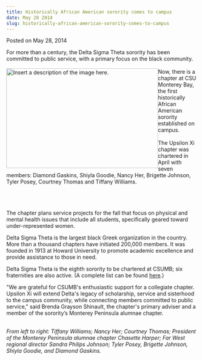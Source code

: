 ```yaml
---
title: Historically African American sorority comes to campus
date: May 28 2014
slug: historically-african-american-sorority-comes-to-campus
---
```





<span class="date">Posted on May 28, 2014    </span>
<p>For more than a century, the Delta Sigma Theta sorority has been
committed to public service, with a primary focus on the black
community.<br>
<br>
<img alt="Insert a description of the image here." src="http://news.csumb.edu/sites/default/files/65/attachments/news/images/delta-sigma-theta.jpg" style="float:left; width:400px; height:262px">Now, there is a
chapter at CSU Monterey Bay, the first historically African
American sorority established on campus.<br>
<br>
The Upsilon Xi chapter was chartered in April with seven members:
Diamond Gaskins, Shiyla Goodie, Nancy Her, Brigette Johnson, Tyler
Posey, Courtney Thomas and Tiffany Williams.</br></br></img></br></br></p>
<p>The chapter plans service projects for the fall that focus on
physical and mental health issues that include all students,
specifically geared toward under-represented women.</p>
<p>Delta Sigma Theta is the largest black Greek organization in the
country. More than a thousand chapters have initiated 200,000
members. It was founded in 1913 at Howard University to promote
academic excellence and provide assistance to those in need.</p>
<p>Delta Sigma Theta is the eighth sorority to be chartered at
CSUMB; six fraternities are also active. (A complete list can be
found <a href="http://activities.csumb.edu/multicultural-greek-council-0" rel="nofollow">here</a>.)</p>
<p>&quot;We are grateful for CSUMB&apos;s enthusiastic support for a
collegiate chapter. Upsilon Xi will extend Delta&apos;s legacy of
scholarship, service and sisterhood to the campus community, while
connecting members committed to public service,&quot; said Brenda
Grayson Shinault, the chapter&apos;s primary adviser and a member of the
sorority&#x2019;s Monterey Peninsula alumnae chapter.</p>
<p class="small"><br>
<em>From left to right: Tiffany Williams; Nancy Her; Courtney
Thomas; President of the Monterey Peninsula alumnae chapter
Chasette Harper; Far West regional director Sandra Philips Johnson;
Tyler Posey, Brigette Johnson, Shiyla Goodie, and Diamond
Gaskins.</em></br></p>





